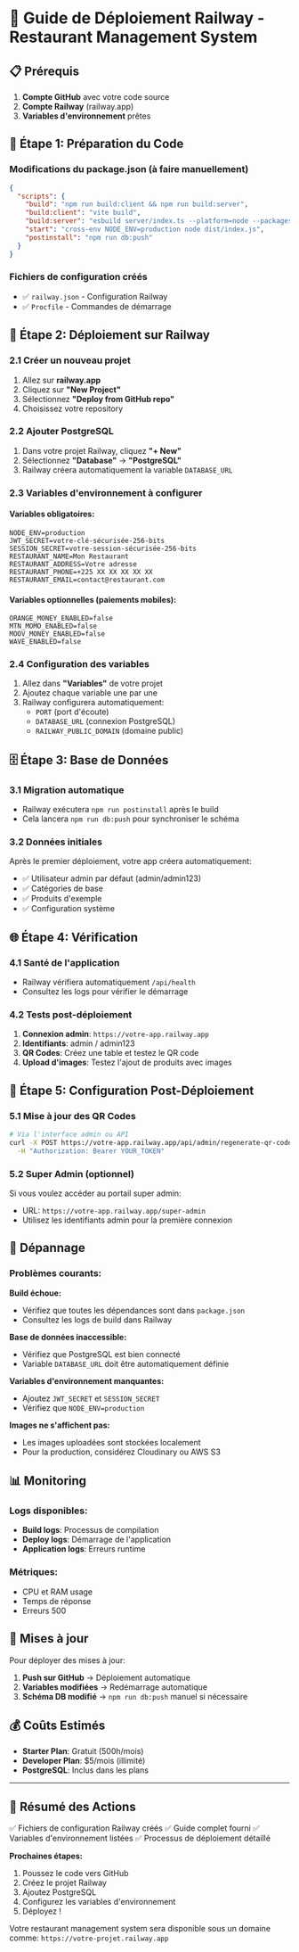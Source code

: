 # 🚀 Guide de Déploiement Railway - Restaurant Management System

## 📋 Prérequis

1. **Compte GitHub** avec votre code source
2. **Compte Railway** (railway.app)
3. **Variables d'environnement** prêtes

## 🔧 Étape 1: Préparation du Code

### Modifications du package.json (à faire manuellement)
```json
{
  "scripts": {
    "build": "npm run build:client && npm run build:server",
    "build:client": "vite build",
    "build:server": "esbuild server/index.ts --platform=node --packages=external --bundle --format=esm --outdir=dist --minify",
    "start": "cross-env NODE_ENV=production node dist/index.js",
    "postinstall": "npm run db:push"
  }
}
```

### Fichiers de configuration créés
- ✅ `railway.json` - Configuration Railway
- ✅ `Procfile` - Commandes de démarrage

## 🚀 Étape 2: Déploiement sur Railway

### 2.1 Créer un nouveau projet
1. Allez sur **railway.app**
2. Cliquez sur **"New Project"**
3. Sélectionnez **"Deploy from GitHub repo"**
4. Choisissez votre repository

### 2.2 Ajouter PostgreSQL
1. Dans votre projet Railway, cliquez **"+ New"**
2. Sélectionnez **"Database"** → **"PostgreSQL"**
3. Railway créera automatiquement la variable `DATABASE_URL`

### 2.3 Variables d'environnement à configurer

#### Variables obligatoires:
```env
NODE_ENV=production
JWT_SECRET=votre-clé-sécurisée-256-bits
SESSION_SECRET=votre-session-sécurisée-256-bits
RESTAURANT_NAME=Mon Restaurant
RESTAURANT_ADDRESS=Votre adresse
RESTAURANT_PHONE=+225 XX XX XX XX XX
RESTAURANT_EMAIL=contact@restaurant.com
```

#### Variables optionnelles (paiements mobiles):
```env
ORANGE_MONEY_ENABLED=false
MTN_MOMO_ENABLED=false
MOOV_MONEY_ENABLED=false
WAVE_ENABLED=false
```

### 2.4 Configuration des variables
1. Allez dans **"Variables"** de votre projet
2. Ajoutez chaque variable une par une
3. Railway configurera automatiquement:
   - `PORT` (port d'écoute)
   - `DATABASE_URL` (connexion PostgreSQL)
   - `RAILWAY_PUBLIC_DOMAIN` (domaine public)

## 🗄️ Étape 3: Base de Données

### 3.1 Migration automatique
- Railway exécutera `npm run postinstall` après le build
- Cela lancera `npm run db:push` pour synchroniser le schéma

### 3.2 Données initiales
Après le premier déploiement, votre app créera automatiquement:
- ✅ Utilisateur admin par défaut (admin/admin123)
- ✅ Catégories de base
- ✅ Produits d'exemple
- ✅ Configuration système

## 🌐 Étape 4: Vérification

### 4.1 Santé de l'application
- Railway vérifiera automatiquement `/api/health`
- Consultez les logs pour vérifier le démarrage

### 4.2 Tests post-déploiement
1. **Connexion admin**: `https://votre-app.railway.app`
2. **Identifiants**: admin / admin123
3. **QR Codes**: Créez une table et testez le QR code
4. **Upload d'images**: Testez l'ajout de produits avec images

## 🔧 Étape 5: Configuration Post-Déploiement

### 5.1 Mise à jour des QR Codes
```bash
# Via l'interface admin ou API
curl -X POST https://votre-app.railway.app/api/admin/regenerate-qr-codes \
  -H "Authorization: Bearer YOUR_TOKEN"
```

### 5.2 Super Admin (optionnel)
Si vous voulez accéder au portail super admin:
- URL: `https://votre-app.railway.app/super-admin`
- Utilisez les identifiants admin pour la première connexion

## 🚨 Dépannage

### Problèmes courants:

**Build échoue:**
- Vérifiez que toutes les dépendances sont dans `package.json`
- Consultez les logs de build dans Railway

**Base de données inaccessible:**
- Vérifiez que PostgreSQL est bien connecté
- Variable `DATABASE_URL` doit être automatiquement définie

**Variables d'environnement manquantes:**
- Ajoutez `JWT_SECRET` et `SESSION_SECRET`
- Vérifiez que `NODE_ENV=production`

**Images ne s'affichent pas:**
- Les images uploadées sont stockées localement
- Pour la production, considérez Cloudinary ou AWS S3

## 📊 Monitoring

### Logs disponibles:
- **Build logs**: Processus de compilation
- **Deploy logs**: Démarrage de l'application
- **Application logs**: Erreurs runtime

### Métriques:
- CPU et RAM usage
- Temps de réponse
- Erreurs 500

## 🔄 Mises à jour

Pour déployer des mises à jour:
1. **Push sur GitHub** → Déploiement automatique
2. **Variables modifiées** → Redémarrage automatique
3. **Schéma DB modifié** → `npm run db:push` manuel si nécessaire

## 💰 Coûts Estimés

- **Starter Plan**: Gratuit (500h/mois)
- **Developer Plan**: $5/mois (illimité)
- **PostgreSQL**: Inclus dans les plans

---

## 🎯 Résumé des Actions

✅ Fichiers de configuration Railway créés
✅ Guide complet fourni
✅ Variables d'environnement listées
✅ Processus de déploiement détaillé

**Prochaines étapes:**
1. Poussez le code vers GitHub
2. Créez le projet Railway
3. Ajoutez PostgreSQL
4. Configurez les variables d'environnement
5. Déployez !

Votre restaurant management system sera disponible sous un domaine comme:
`https://votre-projet.railway.app`
